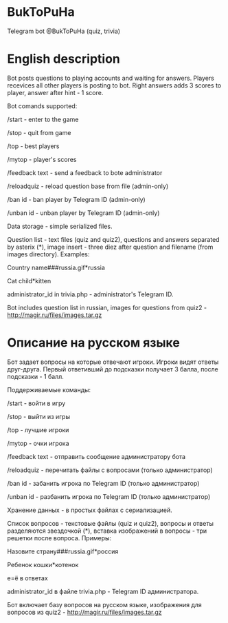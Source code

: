 # BukToPuHa
Telegram bot @BukToPuHa (quiz, trivia)

# English description
Bot posts questions to playing accounts and waiting for answers. Players recevices all other players is posting to bot. Right answers adds 3 scores to player, answer after hint - 1 score.


Bot comands supported:

/start - enter to the game

/stop - quit from game

/top - best players

/mytop - player's scores

/feedback text - send a feedback to bote administrator

/reloadquiz - reload question base from file (admin-only)

/ban id - ban player by Telegram ID (admin-only)

/unban id - unban player by Telegram ID (admin-only)



Data storage - simple serialized files. 

Question list - text files (quiz and quiz2), questions and answers separated by asterix (*), image insert - three diez after question and filename (from images directory). Examples:

Country name###russia.gif*russia

Cat child*kitten



administrator_id in trivia.php - administrator's Telegram ID.

Bot includes question list in russian, images for questions from quiz2 - http://magir.ru/files/images.tar.gz

# Описание на русском языке
Бот задает вопросы на которые отвечают игроки. Игроки видят ответы друг-друга. Первый ответивший до подсказки получает 3 балла, после подсказки - 1 балл.


Поддерживаемые команды:

/start - войти в игру

/stop - выйти из игры

/top - лучшие игроки

/mytop - очки игрока

/feedback text - отправить сообщение администратору бота

/reloadquiz - перечитать файлы с вопросами (только администратор)

/ban id - забанить игрока по Telegram ID (только администратор)

/unban id - разбанить игрока по Telegram ID (только администратор)



Хранение данных - в простых файлах с сериализацией.

Список вопросов - текстовые файлы (quiz и quiz2), вопросы и ответы разделяются звездочкой (*), вставка изображений в вопросы - три решетки после вопроса. Примеры:

Назовите страну###russia.gif*россия

Ребенок кошки*котенок



е=ё в ответах

administrator_id в файле trivia.php - Telegram ID администратора.


Бот включает базу вопросов на русском языке, изображения для вопросов из quiz2 - http://magir.ru/files/images.tar.gz
